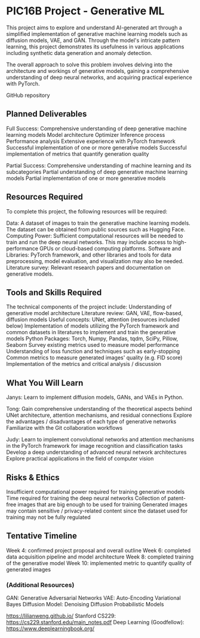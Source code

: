 # PIC16B Project - Generative ML

This project aims to explore and understand AI-generated art through a simplified implementation of generative machine learning models such as diffusion models, VAE, and GAN. Through the model's intricate pattern learning, this project demonstrates its usefulness in various applications including synthetic data generation and anomaly detection. 

The overall approach to solve this problem involves delving into the architecture and workings of generative models, gaining a comprehensive understanding of deep neural networks, and acquiring practical experience with PyTorch.

GitHub repository

## Planned Deliverables

Full Success: 
Comprehensive understanding of deep generative machine learning models
Model architecture
Optimizer
Inference process
Performance analysis
Extensive experience with PyTorch framework
Successful implementation of one or more generative models
Successful implementation of metrics that quantify generation quality

Partial Success: 
Comprehensive understanding of machine learning and its subcategories
Partial understanding of deep generative machine learning models
Partial implementation of one or more generative models


## Resources Required

To complete this project, the following resources will be required:

Data: A dataset of images to train the generative machine learning models. The dataset can be obtained from public sources such as Hugging Face.
Computing Power: Sufficient computational resources will be needed to train and run the deep neural networks. This may include access to high-performance GPUs or cloud-based computing platforms.
Software and Libraries: PyTorch framework, and other libraries and tools for data preprocessing, model evaluation, and visualization may also be needed.
Literature survey: Relevant research papers and documentation on generative models.

## Tools and Skills Required

The technical components of the project include:
Understanding of generative model architecture
Literature review: GAN, VAE, flow-based, diffusion models
Useful concepts: UNet, attention
(resources included below)
Implementation of models
utilizing the PyTorch framework and common datasets in literatures to implement and train the generative models
Python Packages: Torch, Numpy, Pandas, tqdm, SciPy, Pillow, Seaborn
Survey existing metrics used to measure model performance
Understanding of loss function and techniques such as early-stopping
Common metrics to measure generated images' quality (e.g. FID score)
Implementation of the metrics and critical analysis / discussion



## What You Will Learn

Janys:
Learn to implement diffusion models, GANs, and VAEs in Python.

Tong: 
Gain comprehensive understanding of the theoretical aspects behind UNet architecture, attention mechanisms, and residual connections
Explore the advantages / disadvantages of each type of generative networks
Familiarize with the Git collaboration workflows

Judy:
Learn to implement convolutional networks and attention mechanisms in the PyTorch framework for image recognition and classification tasks
Develop a deep understanding of advanced neural network architectures
Explore practical applications in the field of computer vision

## Risks & Ethics

Insufficient computational power required for training generative models 
Time required for training the deep neural networks
Collection of patent-free images that are big enough to be used for training
Generated images may contain sensitive / privacy-related content since the dataset used for training may not be fully regulated

## Tentative Timeline

Week 4: confirmed project proposal and overall outline
Week 6: completed data acquisition pipeline and model architecture
Week 8: completed training of the generative model
Week 10: implemented metric to quantify quality of generated images


### (Additional Resources)
GAN: Generative Adversarial Networks
VAE: Auto-Encoding Variational Bayes
Diffusion Model: Denoising Diffusion Probabilistic Models

https://lilianweng.github.io/
Stanford CS229: https://cs229.stanford.edu/main_notes.pdf
Deep Learning (Goodfellow): https://www.deeplearningbook.org/


